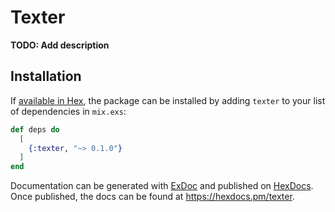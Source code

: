 # Texter

**TODO: Add description**

## Installation

If [available in Hex](https://hex.pm/docs/publish), the package can be installed
by adding `texter` to your list of dependencies in `mix.exs`:

```elixir
def deps do
  [
    {:texter, "~> 0.1.0"}
  ]
end
```

Documentation can be generated with [ExDoc](https://github.com/elixir-lang/ex_doc)
and published on [HexDocs](https://hexdocs.pm). Once published, the docs can
be found at <https://hexdocs.pm/texter>.

